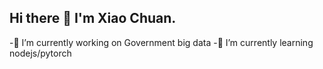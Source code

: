## Hi there 👋 I'm Xiao Chuan.


-🔭 I’m currently working on Government big data
-🌱 I’m currently learning nodejs/pytorch

